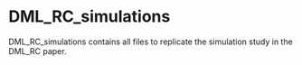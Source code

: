 # DML_RC_simulations
DML_RC_simulations contains all files to replicate the simulation study in the DML_RC paper.
